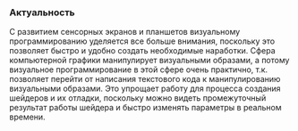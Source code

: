### Актуальность 
С развитием сенсорных экранов и планшетов визуальному программированию уделяется все больше внимания, поскольку это позволяет быстро и удобно создать необходимые наработки. Сфера компьютерной графики манипулирует визуальными образами, а потому визуальное программирование в этой сфере очень практично, т.к. позволяет перейти от написания текстового кода к манипулированию визуальными образами. Это упрощает работу для процесса создания шейдеров и их отладки, поскольку можно видеть промежуточный результат работы шейдера и быстро изменять параметры в реальном времени.